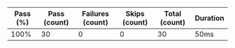 | Pass (%) | Pass (count) | Failures (count) | Skips (count) | Total (count) | Duration |
| --- | --- | --- | --- | --- | --- |
| 100% | 30 | 0 | 0 | 30 | 50ms |